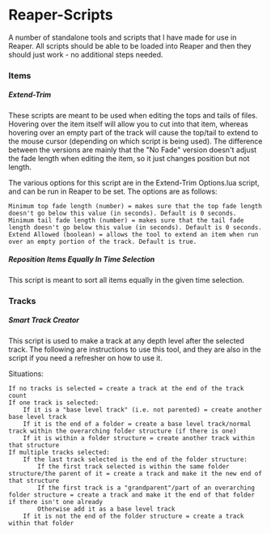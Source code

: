 # Reaper-Scripts
A number of standalone tools and scripts that I have made for use in Reaper. All scripts should be able to be loaded into Reaper and then they should just work - no additional steps needed.


### Items

##### Extend-Trim
These scripts are meant to be used when editing the tops and tails of files. Hovering over the item itself will allow you to cut into that item, whereas hovering over an empty part of the track will cause the top/tail to extend to the mouse cursor (depending on which script is being used).
The difference between the versions are mainly that the "No Fade" version doesn't adjust the fade length when editing the item, so it just changes position but not length.

The various options for this script are in the Extend-Trim Options.lua script, and can be run in Reaper to be set. The options are as follows:
```
Minimum top fade length (number) = makes sure that the top fade length doesn't go below this value (in seconds). Default is 0 seconds.
Minimum tail fade length (number) = makes sure that the tail fade length doesn't go below this value (in seconds). Default is 0 seconds.
Extend Allowed (boolean) = allows the tool to extend an item when run over an empty portion of the track. Default is true. 
```

##### Reposition Items Equally In Time Selection
This script is meant to sort all items equally in the given time selection.

### Tracks

##### Smart Track Creator
This script is used to make a track at any depth level after the selected track. The following are instructions to use this tool, and they are also in the script if you need a refresher on how to use it.

Situations:
```
If no tracks is selected = create a track at the end of the track count
If one track is selected:
	If it is a "base level track" (i.e. not parented) = create another base level track
	If it is the end of a folder = create a base level track/normal track within the overarching folder structure (if there is one)
	If it is within a folder structure = create another track within that structure
If multiple tracks selected:
	If the last track selected is the end of the folder structure:
		If the first track selected is within the same folder structure/the parent of it = create a track and make it the new end of that structure
		If the first track is a "grandparent"/part of an overarching folder structure = create a track and make it the end of that folder if there isn't one already
		Otherwise add it as a base level track
	If it is not the end of the folder structure = create a track within that folder
```

